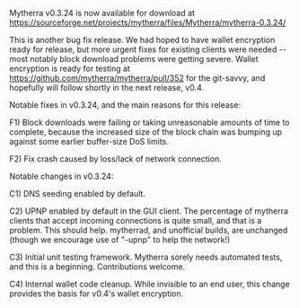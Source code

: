 Mytherra v0.3.24 is now available for download at
https://sourceforge.net/projects/mytherra/files/Mytherra/mytherra-0.3.24/

This is another bug fix release.  We had hoped to have wallet encryption ready for release, but more urgent fixes for existing clients were needed -- most notably block download problems were getting severe.  Wallet encryption is ready for testing at https://github.com/mytherra/mytherra/pull/352 for the git-savvy, and hopefully will follow shortly in the next release, v0.4.

Notable fixes in v0.3.24, and the main reasons for this release:

F1) Block downloads were failing or taking unreasonable amounts of time to complete, because the increased size of the block chain was bumping up against some earlier buffer-size DoS limits.

F2) Fix crash caused by loss/lack of network connection.

Notable changes in v0.3.24:

C1) DNS seeding enabled by default.

C2) UPNP enabled by default in the GUI client.  The percentage of mytherra clients that accept incoming connections is quite small, and that is a problem.  This should help.  mytherrad, and unofficial builds, are unchanged (though we encourage use of "-upnp" to help the network!)

C3) Initial unit testing framework.  Mytherra sorely needs automated tests, and this is a beginning.  Contributions welcome.

C4) Internal wallet code cleanup.  While invisible to an end user, this change provides the basis for v0.4's wallet encryption.
